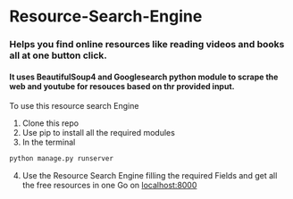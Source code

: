 # Resource-Search-Engine

### Helps you find  online resources like reading videos and books all at one button click. 
#### It uses BeautifulSoup4 and Googlesearch python module to scrape the web and youtube for resouces based on thr provided input. 

To use this resource search Engine 

1. Clone this repo
2. Use pip to install all the required modules
3. In the terminal 
  ```python
python manage.py runserver
```
4. Use the Resource Search Engine filling the required Fields and get all the free resources in one Go on [localhost:8000](localhost:8000)
